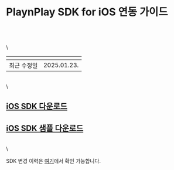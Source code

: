 # PlaynPlay SDK for iOS 연동 가이드

\
\
\
\

| <!-- -->    | <!-- --> |
|-------------|----------|
| 최근 수정일  | 2025.01.23. |

\
\

## [iOS SDK 다운로드](https://app.playnplay.com/sdks/latest/NPlayerSDK-iOS.zip)

## [iOS SDK 샘플 다운로드](https://app.playnplay.com/sdks/latest/NPlayerSDKSample-iOS.zip)

\
\

SDK 변경 이력은 [여기](./revision-history/home.md)에서 확인 가능합니다.
